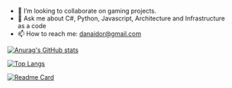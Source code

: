 
- 👯 I’m looking to collaborate on gaming projects.
- 💬 Ask me about C#, Python, Javascript, Architecture and Infrastructure as a code
- 📫 How to reach me: danaidor@gmail.com

[![Anurag's GitHub stats](https://github-readme-stats.vercel.app/api?username=karnafun&show_icons=true&show=reviews%theme=darkone,contribs,prs)](https://karnafun.github.io)

[![Top Langs](https://github-readme-stats.vercel.app/api/top-langs/?username=karnafun&layout=compact)](https://github.com/anuraghazra/github-readme-stats)

[![Readme Card](https://github-readme-stats.vercel.app/api/pin/?username=karnafun&repo=cSharp_Space_Shooter)](https://github.com/anuraghazra/github-readme-stats)
